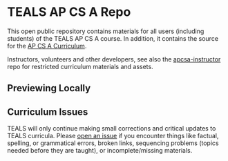 # TEALS AP CS A Repo

This open public repository contains materials for all users (including students) of the TEALS
AP CS A course. In addition, it contains the source for the [AP CS A Curriculum][].

Instructors, volunteers and other developers, see also the [apcsa-instructor][] repo for restricted
curriculum materials and assets.

## Previewing Locally

[AP CS A Curriculum]: https://tealsk12.github.io/apcsa-public/
[apcsa-instructor]:   https://github.com/TEALSK12/apcsa-instructor/

## Curriculum Issues

TEALS will only continue making small corrections and critical updates to TEALS curricula. Please <a href="https://docs.github.com/en/issues/tracking-your-work-with-issues/creating-an-issue">open an issue</a> if you encounter things like factual, spelling, or grammatical errors, broken links, sequencing problems (topics needed before they are taught), or incomplete/missing materials.

